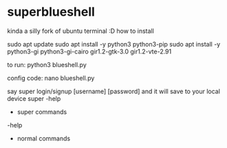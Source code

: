 # superblueshell
kinda a silly fork of ubuntu terminal :D how to install

sudo apt update
sudo apt install  -y python3 python3-pip
sudo apt install -y python3-gi python3-gi-cairo gir1.2-gtk-3.0 gir1.2-vte-2.91

to run: 
python3 blueshell.py

config code: 
nano blueshell.py


say super login/signup [username] [password] and it will save to your local device
super -help 
- super commands

-help
- normal commands

